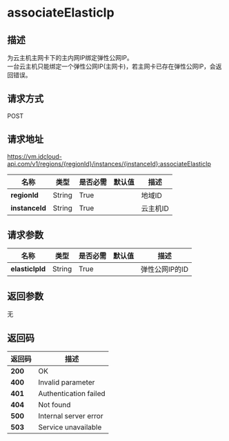 # associateElasticIp


## 描述
为云主机主网卡下的主内网IP绑定弹性公网IP。<br>
一台云主机只能绑定一个弹性公网IP(主网卡)，若主网卡已存在弹性公网IP，会返回错误。<br>


## 请求方式
POST

## 请求地址
https://vm.jdcloud-api.com/v1/regions/{regionId}/instances/{instanceId}:associateElasticIp

|名称|类型|是否必需|默认值|描述|
|---|---|---|---|---|
|**regionId**|String|True| |地域ID|
|**instanceId**|String|True| |云主机ID|

## 请求参数
|名称|类型|是否必需|默认值|描述|
|---|---|---|---|---|
|**elasticIpId**|String|True| |弹性公网IP的ID|


## 返回参数
无


## 返回码
|返回码|描述|
|---|---|
|**200**|OK|
|**400**|Invalid parameter|
|**401**|Authentication failed|
|**404**|Not found|
|**500**|Internal server error|
|**503**|Service unavailable|
